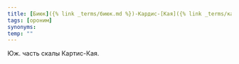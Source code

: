 ```yaml
---
title: [Биюк]({% link _terms/биюк.md %})-Кардис-[Кая]({% link _terms/кая.md %})
tags: [ороним]
synonyms:
temp: ""
---
```


Юж. часть скалы Картис-Кая.
